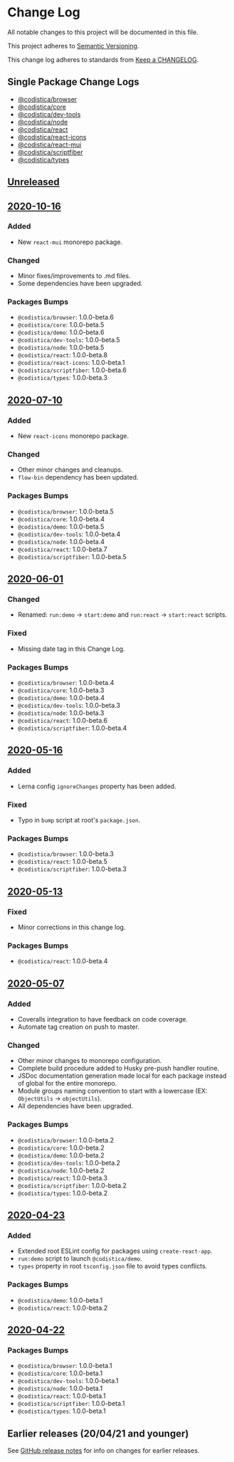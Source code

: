 # Change Log

All notable changes to this project will be documented in this file.

This project adheres to [Semantic Versioning](https://semver.org).

This change log adheres to standards from [Keep a CHANGELOG](https://keepachangelog.com).

## Single Package Change Logs

* [@codistica/browser](packages/codistica-browser/CHANGELOG.md)
* [@codistica/core](packages/codistica-core/CHANGELOG.md)
* [@codistica/dev-tools](packages/codistica-dev-tools/CHANGELOG.md)
* [@codistica/node](packages/codistica-node/CHANGELOG.md)
* [@codistica/react](packages/codistica-react/CHANGELOG.md)
* [@codistica/react-icons](packages/codistica-react-icons/CHANGELOG.md)
* [@codistica/react-mui](packages/codistica-react-mui/CHANGELOG.md)
* [@codistica/scriptfiber](packages/codistica-scriptfiber/CHANGELOG.md)
* [@codistica/types](packages/codistica-types/CHANGELOG.md)

## [Unreleased]

## [2020-10-16]

### Added
- New `react-mui` monorepo package.

### Changed
- Minor fixes/improvements to .md files.
- Some dependencies have been upgraded.

### Packages Bumps
- `@codistica/browser`: 1.0.0-beta.6
- `@codistica/core`: 1.0.0-beta.5
- `@codistica/demo`: 1.0.0-beta.6
- `@codistica/dev-tools`: 1.0.0-beta.5
- `@codistica/node`: 1.0.0-beta.5
- `@codistica/react`: 1.0.0-beta.8
- `@codistica/react-icons`: 1.0.0-beta.1
- `@codistica/scriptfiber`: 1.0.0-beta.6
- `@codistica/types`: 1.0.0-beta.3

## [2020-07-10]

### Added
- New `react-icons` monorepo package.

### Changed
- Other minor changes and cleanups.
- `flow-bin` dependency has been updated.

### Packages Bumps
- `@codistica/browser`: 1.0.0-beta.5
- `@codistica/core`: 1.0.0-beta.4
- `@codistica/demo`: 1.0.0-beta.5
- `@codistica/dev-tools`: 1.0.0-beta.4
- `@codistica/node`: 1.0.0-beta.4
- `@codistica/react`: 1.0.0-beta.7
- `@codistica/scriptfiber`: 1.0.0-beta.5

## [2020-06-01]

### Changed
- Renamed: `run:demo` -> `start:demo` and `run:react` -> `start:react` scripts.

### Fixed
- Missing date tag in this Change Log.

### Packages Bumps
- `@codistica/browser`: 1.0.0-beta.4
- `@codistica/core`: 1.0.0-beta.3
- `@codistica/demo`: 1.0.0-beta.4
- `@codistica/dev-tools`: 1.0.0-beta.3
- `@codistica/node`: 1.0.0-beta.3
- `@codistica/react`: 1.0.0-beta.6
- `@codistica/scriptfiber`: 1.0.0-beta.4

## [2020-05-16]

### Added
- Lerna config `ignoreChanges` property has been added.

### Fixed
- Typo in `bump` script at root's `package.json`.

### Packages Bumps
- `@codistica/browser`: 1.0.0-beta.3
- `@codistica/react`: 1.0.0-beta.5
- `@codistica/scriptfiber`: 1.0.0-beta.3

## [2020-05-13]

### Fixed
- Minor corrections in this change log.

### Packages Bumps
- `@codistica/react`: 1.0.0-beta.4

## [2020-05-07]

### Added
- Coveralls integration to have feedback on code coverage.
- Automate tag creation on push to master.

### Changed
- Other minor changes to monorepo configuration.
- Complete build procedure added to Husky pre-push handler routine.
- JSDoc documentation generation made local for each package instead of global for the entire monorepo.
- Module groups naming convention to start with a lowercase (EX: `ObjectUtils` -> `objectUtils`).
- All dependencies have been upgraded.

### Packages Bumps
- `@codistica/browser`: 1.0.0-beta.2
- `@codistica/core`: 1.0.0-beta.2
- `@codistica/demo`: 1.0.0-beta.2
- `@codistica/dev-tools`: 1.0.0-beta.2
- `@codistica/node`: 1.0.0-beta.2
- `@codistica/react`: 1.0.0-beta.3
- `@codistica/scriptfiber`: 1.0.0-beta.2
- `@codistica/types`: 1.0.0-beta.2

## [2020-04-23]

### Added
- Extended root ESLint config for packages using `create-react-app`.
- `run:demo` script to launch `@codistica/demo`.
- `types` property in root `tsconfig.json` file to avoid types conflicts.

### Packages Bumps
- `@codistica/demo`: 1.0.0-beta.1
- `@codistica/react`: 1.0.0-beta.2

## [2020-04-22]

### Packages Bumps
- `@codistica/browser`: 1.0.0-beta.1
- `@codistica/core`: 1.0.0-beta.1
- `@codistica/dev-tools`: 1.0.0-beta.1
- `@codistica/node`: 1.0.0-beta.1
- `@codistica/react`: 1.0.0-beta.1
- `@codistica/scriptfiber`: 1.0.0-beta.1
- `@codistica/types`: 1.0.0-beta.1

## Earlier releases (20/04/21 and younger)
See [GitHub release notes](https://github.com/codistica/codistica-js/releases?after=2020/04/22)
for info on changes for earlier releases.

[Unreleased]: https://github.com/codistica/codistica-js/compare/master...HEAD
[2020-10-16]: https://github.com/codistica/codistica-js/compare/2020/07/10...2020/10/16
[2020-07-10]: https://github.com/codistica/codistica-js/compare/2020/06/01...2020/07/10
[2020-06-01]: https://github.com/codistica/codistica-js/compare/2020/05/16...2020/06/01
[2020-05-16]: https://github.com/codistica/codistica-js/compare/2020/05/13...2020/05/16
[2020-05-13]: https://github.com/codistica/codistica-js/compare/2020/05/07...2020/05/13
[2020-05-07]: https://github.com/codistica/codistica-js/compare/2020/04/23...2020/05/07
[2020-04-23]: https://github.com/codistica/codistica-js/compare/2020/04/22...2020/04/23
[2020-04-22]: https://github.com/codistica/codistica-js/compare/2020/04/21...2020/04/22
